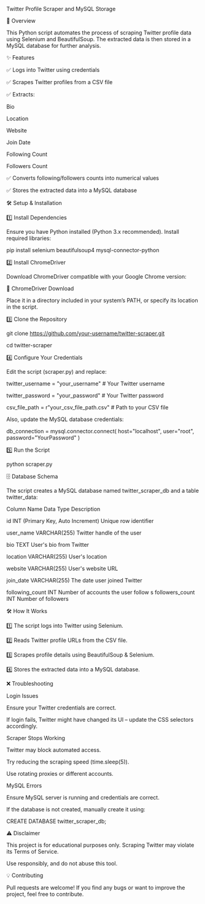 Twitter Profile Scraper and MySQL Storage

📌 Overview

This Python script automates the process of scraping Twitter profile data using Selenium and BeautifulSoup. The extracted data is then stored in a MySQL database for further analysis.


✨ Features

✅ Logs into Twitter using credentials

✅ Scrapes Twitter profiles from a CSV file

✅ Extracts:


Bio

Location

Website

Join Date

Following Count

Followers Count

✅ Converts following/followers counts into numerical values

✅ Stores the extracted data into a MySQL database


🛠 Setup & Installation

1️⃣ Install Dependencies

Ensure you have Python installed (Python 3.x recommended). Install required libraries:

pip install selenium beautifulsoup4 mysql-connector-python

2️⃣ Install ChromeDriver

Download ChromeDriver compatible with your Google Chrome version:

🔗 ChromeDriver Download

Place it in a directory included in your system’s PATH, or specify its location in the script.

3️⃣ Clone the Repository

git clone https://github.com/your-username/twitter-scraper.git

cd twitter-scraper

4️⃣ Configure Your Credentials

Edit the script (scraper.py) and replace:


twitter_username = "your_username"  # Your Twitter username

twitter_password = "your_password"  # Your Twitter password

csv_file_path = r"your_csv_file_path.csv"  # Path to your CSV file

Also, update the MySQL database credentials:


db_connection = mysql.connector.connect(
    host="localhost",
    user="root",
    password="YourPassword"
)

5️⃣ Run the Script

python scraper.py

🗄 Database Schema

The script creates a MySQL database named twitter_scraper_db and a table twitter_data:


Column Name	Data Type	Description

id	INT (Primary Key, Auto Increment)	Unique row identifier

user_name	VARCHAR(255)	Twitter handle of the user

bio	TEXT	User's bio from Twitter

location	VARCHAR(255)	User's location

website	VARCHAR(255)	User's website URL

join_date	VARCHAR(255)	The date user joined Twitter

following_count	INT	Number of accounts the user follow
s
followers_count	INT	Number of followers


🛠 How It Works

1️⃣ The script logs into Twitter using Selenium.

2️⃣ Reads Twitter profile URLs from the CSV file.

3️⃣ Scrapes profile details using BeautifulSoup & Selenium.

4️⃣ Stores the extracted data into a MySQL database.


❌ Troubleshooting

Login Issues

Ensure your Twitter credentials are correct.

If login fails, Twitter might have changed its UI – update the CSS selectors accordingly.

Scraper Stops Working

Twitter may block automated access.

Try reducing the scraping speed (time.sleep(5)).

Use rotating proxies or different accounts.

MySQL Errors

Ensure MySQL server is running and credentials are correct.

If the database is not created, manually create it using:

CREATE DATABASE twitter_scraper_db;

⚠ Disclaimer

This project is for educational purposes only. Scraping Twitter may violate its Terms of Service.

Use responsibly, and do not abuse this tool.

💡 Contributing

Pull requests are welcome! If you find any bugs or want to improve the project, feel free to contribute.
